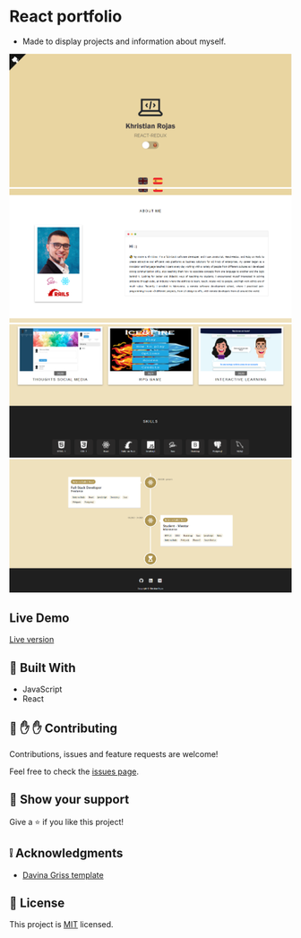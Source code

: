# React portfolio

- Made to display projects and information about myself.

![screenshot](public/images/readme/1.png)
![screenshot](public/images/readme/2.png)
![screenshot](public/images/readme/3.png)
![screenshot](public/images/readme/4.png)

## Live Demo

[Live version]()

## :hammer: Built With

- JavaScript
- React


## 🤝 :raised_hand: :raised_hand: Contributing

Contributions, issues and feature requests are welcome!

Feel free to check the [issues page]().

## :muscle: Show your support

Give a ⭐️ if you like this project!

## :grey_exclamation: Acknowledgments

- [Davina Griss template](https://github.com/Dorota1997/react-frontend-dev-portfolio)

## 📝 License

This project is [MIT](https://opensource.org/licenses/MIT) licensed.
